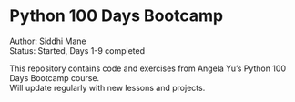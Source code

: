 # Python 100 Days Bootcamp

Author: Siddhi Mane  
Status: Started, Days 1-9 completed  

This repository contains code and exercises from Angela Yu’s Python 100 Days Bootcamp course.  
Will update regularly with new lessons and projects.  

